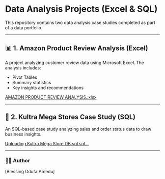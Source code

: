 # Data Analysis Projects (Excel & SQL)

This repository contains two data analysis case studies completed as part of a data portfolio.

---

## 📊 1. Amazon Product Review Analysis (Excel)

A project analyzing customer review data using Microsoft Excel. The analysis includes:
- Pivot Tables
- Summary statistics
- Key insights and recommendations

[AMAZON PRODUCT REVIEW ANALYSIS..xlsx](https://github.com/user-attachments/files/21082980/AMAZON.PRODUCT.REVIEW.ANALYSIS.xlsx)


---

## 🧮 2. Kultra Mega Stores Case Study (SQL)

An SQL-based case study analyzing sales and order status data to draw business insights.

[Uploading Kultra Mega Store DB.sql.sql…]()



---

### 👩‍💻 Author
[Blessing Odufa Amedu]
